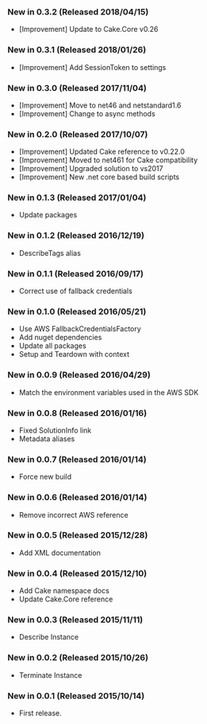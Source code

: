 ### New in 0.3.2 (Released 2018/04/15)
* [Improvement] Update to Cake.Core v0.26

### New in 0.3.1 (Released 2018/01/26)
* [Improvement] Add SessionToken to settings

### New in 0.3.0 (Released 2017/11/04)
* [Improvement] Move to net46 and netstandard1.6
* [Improvement] Change to async methods

### New in 0.2.0 (Released 2017/10/07)
* [Improvement] Updated Cake reference to v0.22.0
* [Improvement] Moved to net461 for Cake compatibility
* [Improvement] Upgraded solution to vs2017
* [Improvement] New .net core based build scripts

### New in 0.1.3 (Released 2017/01/04)
* Update packages

### New in 0.1.2 (Released 2016/12/19)
* DescribeTags alias

### New in 0.1.1 (Released 2016/09/17)
* Correct use of fallback credentials

### New in 0.1.0 (Released 2016/05/21)
* Use AWS FallbackCredentialsFactory
* Add nuget dependencies
* Update all packages
* Setup and Teardown with context

### New in 0.0.9 (Released 2016/04/29)
* Match the environment variables used in the AWS SDK

### New in 0.0.8 (Released 2016/01/16)
* Fixed SolutionInfo link
* Metadata aliases

### New in 0.0.7 (Released 2016/01/14)
* Force new build

### New in 0.0.6 (Released 2016/01/14)
* Remove incorrect AWS reference

### New in 0.0.5 (Released 2015/12/28)
* Add XML documentation

### New in 0.0.4 (Released 2015/12/10)
* Add Cake namespace docs
* Update Cake.Core reference

### New in 0.0.3 (Released 2015/11/11)
* Describe Instance

### New in 0.0.2 (Released 2015/10/26)
* Terminate Instance

### New in 0.0.1 (Released 2015/10/14)
* First release.